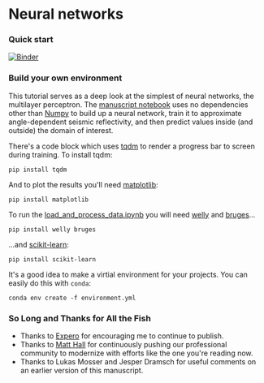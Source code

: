 # Neural networks

### Quick start

[![Binder](https://mybinder.org/badge.svg)](https://mybinder.org/v2/gh/seg/tutorials-2018/master?filepath=blob%2Fmaster%2F1808_Neural_networks%2FManuscript.ipynb)


### Build your own environment

This tutorial serves as a deep look at the simplest of neural networks, the multilayer perceptron. The [manuscript notebook](https://github.com/seg/tutorials-2018/blob/master/1808_Neural_Network/manuscript.ipynb) uses no dependencies other than [Numpy](http://www.numpy.org/) to build up a neural network, train it to approximate angle-dependent seismic reflectivity, and then predict values inside (and outside) the domain of interest.

There's a code block which uses [tqdm](https://pypi.org/project/tqdm/) to render a progress bar to screen during training. To install tqdm:

    pip install tqdm

And to plot the results you'll need [matplotlib](https://matplotlib.org/2.0.0/users/installing.html):

    pip install matplotlib

To run the [load_and_process_data.ipynb](load_and_process_data.ipynb) you will need [welly](https://github.com/agile-geoscience/welly) and [bruges](https://github.com/agile-geoscience/bruges)...

    pip install welly bruges
    
...and [scikit-learn](http://scikit-learn.org/stable/index.html):

    pip install scikit-learn
    
It's a good idea to make a virtial environment for your projects. You can easily do this with `conda`:

    conda env create -f environment.yml


### So Long and Thanks for All the Fish

* Thanks to [Expero](https://experoinc.com) for encouraging me to continue to publish.
* Thanks to [Matt Hall](https://agilescientific.com/who/) for continuously pushing our professional community to modernize with efforts like the one you're reading now.
* Thanks to Lukas Mosser and Jesper Dramsch for useful comments on an earlier version of this manuscript.
